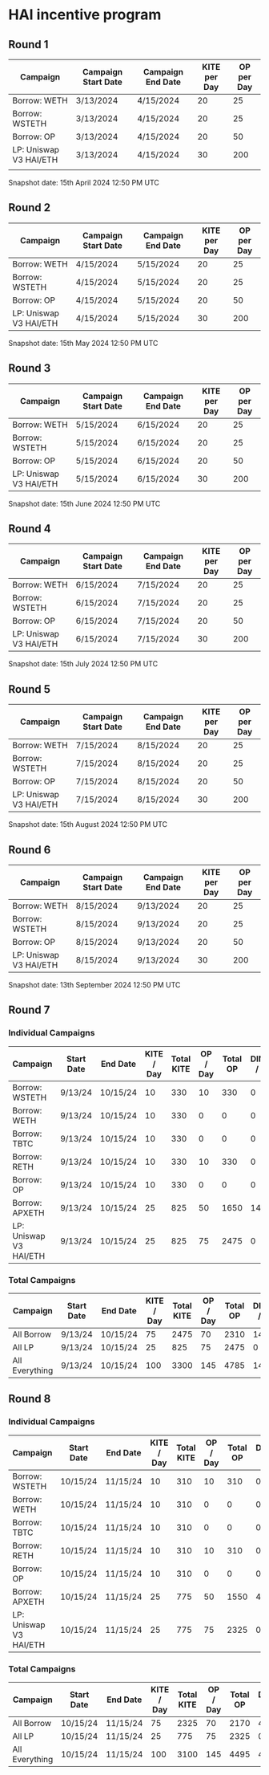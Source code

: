# HAI incentive program

## Round 1

| Campaign               | Campaign Start Date | Campaign End Date | KITE per Day | OP per Day |
| ---------------------- | ------------------- | ----------------- | ------------ | ---------- |
| Borrow: WETH           | 3/13/2024           | 4/15/2024         | 20           | 25         |
| Borrow: WSTETH         | 3/13/2024           | 4/15/2024         | 20           | 25         |
| Borrow: OP             | 3/13/2024           | 4/15/2024         | 20           | 50         |
| LP: Uniswap V3 HAI/ETH | 3/13/2024           | 4/15/2024         | 30           | 200        |
|                        |

Snapshot date: 15th April 2024 12:50 PM UTC

## Round 2

| Campaign               | Campaign Start Date | Campaign End Date | KITE per Day | OP per Day |
| ---------------------- | ------------------- | ----------------- | ------------ | ---------- |
| Borrow: WETH           | 4/15/2024           | 5/15/2024         | 20           | 25         |
| Borrow: WSTETH         | 4/15/2024           | 5/15/2024         | 20           | 25         |
| Borrow: OP             | 4/15/2024           | 5/15/2024         | 20           | 50         |
| LP: Uniswap V3 HAI/ETH | 4/15/2024           | 5/15/2024         | 30           | 200        |

Snapshot date: 15th May 2024 12:50 PM UTC

## Round 3

| Campaign               | Campaign Start Date | Campaign End Date | KITE per Day | OP per Day |
| ---------------------- | ------------------- | ----------------- | ------------ | ---------- |
| Borrow: WETH           | 5/15/2024           | 6/15/2024         | 20           | 25         |
| Borrow: WSTETH         | 5/15/2024           | 6/15/2024         | 20           | 25         |
| Borrow: OP             | 5/15/2024           | 6/15/2024         | 20           | 50         |
| LP: Uniswap V3 HAI/ETH | 5/15/2024           | 6/15/2024         | 30           | 200        |

Snapshot date: 15th June 2024 12:50 PM UTC

## Round 4

| Campaign               | Campaign Start Date | Campaign End Date | KITE per Day | OP per Day |
| ---------------------- | ------------------- | ----------------- | ------------ | ---------- |
| Borrow: WETH           | 6/15/2024           | 7/15/2024         | 20           | 25         |
| Borrow: WSTETH         | 6/15/2024           | 7/15/2024         | 20           | 25         |
| Borrow: OP             | 6/15/2024           | 7/15/2024         | 20           | 50         |
| LP: Uniswap V3 HAI/ETH | 6/15/2024           | 7/15/2024         | 30           | 200        |

Snapshot date: 15th July 2024 12:50 PM UTC

## Round 5

| Campaign               | Campaign Start Date | Campaign End Date | KITE per Day | OP per Day |
| ---------------------- | ------------------- | ----------------- | ------------ | ---------- |
| Borrow: WETH           | 7/15/2024           | 8/15/2024         | 20           | 25         |
| Borrow: WSTETH         | 7/15/2024           | 8/15/2024         | 20           | 25         |
| Borrow: OP             | 7/15/2024           | 8/15/2024         | 20           | 50         |
| LP: Uniswap V3 HAI/ETH | 7/15/2024           | 8/15/2024         | 30           | 200        |

Snapshot date: 15th August 2024 12:50 PM UTC

## Round 6

| Campaign               | Campaign Start Date | Campaign End Date | KITE per Day | OP per Day |
| ---------------------- | ------------------- | ----------------- | ------------ | ---------- |
| Borrow: WETH           | 8/15/2024           | 9/13/2024         | 20           | 25         |
| Borrow: WSTETH         | 8/15/2024           | 9/13/2024         | 20           | 25         |
| Borrow: OP             | 8/15/2024           | 9/13/2024         | 20           | 50         |
| LP: Uniswap V3 HAI/ETH | 8/15/2024           | 9/13/2024         | 30           | 200        |

Snapshot date: 13th September 2024 12:50 PM UTC

## Round 7

### Individual Campaigns

| Campaign               | Start Date | End Date | KITE / Day | Total KITE | OP / Day | Total OP | DINERO / Day | Total DINERO |
| ---------------------- | ---------- | -------- | ---------- | ---------- | -------- | -------- | ------------ | ------------ |
| Borrow: WSTETH         | 9/13/24    | 10/15/24 | 10         | 330        | 10       | 330      | 0            | 0            |
| Borrow: WETH           | 9/13/24    | 10/15/24 | 10         | 330        | 0        | 0        | 0            | 0            |
| Borrow: TBTC           | 9/13/24    | 10/15/24 | 10         | 330        | 0        | 0        | 0            | 0            |
| Borrow: RETH           | 9/13/24    | 10/15/24 | 10         | 330        | 10       | 330      | 0            | 0            |
| Borrow: OP             | 9/13/24    | 10/15/24 | 10         | 330        | 0        | 0        | 0            | 0            |
| Borrow: APXETH         | 9/13/24    | 10/15/24 | 25         | 825        | 50       | 1650     | 1458         | 48114        |
| LP: Uniswap V3 HAI/ETH | 9/13/24    | 10/15/24 | 25         | 825        | 75       | 2475     | 0            | 0            |

### Total Campaigns

| Campaign       | Start Date | End Date | KITE / Day | Total KITE | OP / Day | Total OP | DINERO / Day | Total DINERO |
| -------------- | ---------- | -------- | ---------- | ---------- | -------- | -------- | ------------ | ------------ |
| All Borrow     | 9/13/24    | 10/15/24 | 75         | 2475       | 70       | 2310     | 1458         | 48114        |
| All LP         | 9/13/24    | 10/15/24 | 25         | 825        | 75       | 2475     | 0            | 0            |
| All Everything | 9/13/24    | 10/15/24 | 100        | 3300       | 145      | 4785     | 1458         | 48114        |

## Round 8

### Individual Campaigns

| Campaign               | Start Date | End Date | KITE / Day | Total KITE | OP / Day | Total OP | DINERO / Day | Total DINERO |
| ---------------------- | ---------- | -------- | ---------- | ---------- | -------- | -------- | ------------ | ------------ |
| Borrow: WSTETH         | 10/15/24   | 11/15/24 | 10         | 310        | 10       | 310      | 0            | 0            |
| Borrow: WETH           | 10/15/24   | 11/15/24 | 10         | 310        | 0        | 0        | 0            | 0            |
| Borrow: TBTC           | 10/15/24   | 11/15/24 | 10         | 310        | 0        | 0        | 0            | 0            |
| Borrow: RETH           | 10/15/24   | 11/15/24 | 10         | 310        | 10       | 310      | 0            | 0            |
| Borrow: OP             | 10/15/24   | 11/15/24 | 10         | 310        | 0        | 0        | 0            | 0            |
| Borrow: APXETH         | 10/15/24   | 11/15/24 | 25         | 775        | 50       | 1550     | 4849         | 150319       |
| LP: Uniswap V3 HAI/ETH | 10/15/24   | 11/15/24 | 25         | 775        | 75       | 2325     | 0            | 0            |

### Total Campaigns

| Campaign       | Start Date | End Date | KITE / Day | Total KITE | OP / Day | Total OP | DINERO / Day | Total DINERO |
| -------------- | ---------- | -------- | ---------- | ---------- | -------- | -------- | ------------ | ------------ |
| All Borrow     | 10/15/24   | 11/15/24 | 75         | 2325       | 70       | 2170     | 4849         | 150319       |
| All LP         | 10/15/24   | 11/15/24 | 25         | 775        | 75       | 2325     | 0            | 0            |
| All Everything | 10/15/24   | 11/15/24 | 100        | 3100       | 145      | 4495     | 4849         | 150319       |
